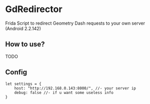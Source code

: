 # GdRedirector
Frida Script to redirect Geometry Dash requests to your own server (Android 2.2.142)

## How to use?
TODO

## Config
```
let settings = {
    host: "http://192.168.0.143:8000/", //- your server ip
    debug: false //- if u want some useless info
}
```
